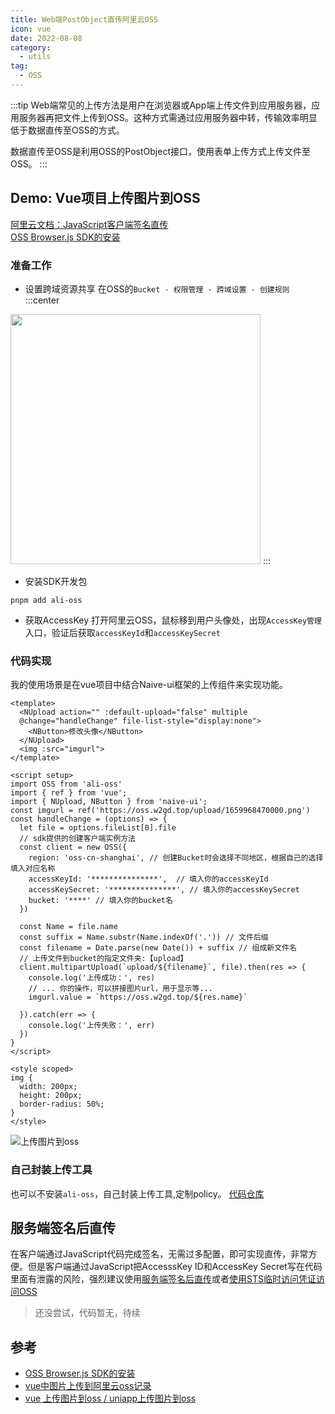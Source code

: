 ```yaml
---
title: Web端PostObject直传阿里云OSS
icon: vue
date: 2022-08-08
category:
  - utils
tag:
  - OSS
---
```

:::tip
Web端常见的上传方法是用户在浏览器或App端上传文件到应用服务器，应用服务器再把文件上传到OSS。这种方式需通过应用服务器中转，传输效率明显低于数据直传至OSS的方式。

数据直传至OSS是利用OSS的PostObject接口，使用表单上传方式上传文件至OSS。
:::


## Demo: Vue项目上传图片到OSS

[阿里云文档：JavaScript客户端签名直传](https://help.aliyun.com/document_detail/31925.htm?spm=a2c4g.11186623.0.0.4e5f43d3YpqQOt#concept-frd-4gy-5db)  
[OSS Browser.js SDK的安装](https://help.aliyun.com/document_detail/64041.html?spm=a2c4g.11186623.6.1028.70652f08sBl5jq)

### 准备工作
- 设置跨域资源共享
在OSS的`Bucket - 权限管理 - 跨域设置 - 创建规则`
:::center
<img src="https://oss.w2gd.top/blog/20220808231525.png" style="height:400px;"/>
:::

- 安装SDK开发包
```
pnpm add ali-oss
```
- 获取AccessKey
打开阿里云OSS，鼠标移到用户头像处，出现`AccessKey管理`入口，验证后获取`accessKeyId`和`accessKeySecret`

### 代码实现
我的使用场景是在vue项目中结合Naive-ui框架的上传组件来实现功能。
```vue
<template>
  <NUpload action="" :default-upload="false" multiple 
  @change="handleChange" file-list-style="display:none">
    <NButton>修改头像</NButton>
  </NUpload>
  <img :src="imgurl">
</template>

<script setup>
import OSS from 'ali-oss'
import { ref } from 'vue';
import { NUpload, NButton } from 'naive-ui';
const imgurl = ref('https://oss.w2gd.top/upload/1659968470000.png')
const handleChange = (options) => {
  let file = options.fileList[0].file
  // sdk提供的创建客户端实例方法
  const client = new OSS({
    region: 'oss-cn-shanghai', // 创建Bucket时会选择不同地区，根据自己的选择填入对应名称
    accessKeyId: '***************',  // 填入你的accessKeyId
    accessKeySecret: '***************', // 填入你的accessKeySecret
    bucket: '****' // 填入你的bucket名
  })

  const Name = file.name
  const suffix = Name.substr(Name.indexOf('.')) // 文件后缀
  const filename = Date.parse(new Date()) + suffix // 组成新文件名
  // 上传文件到bucket的指定文件夹:【upload】
  client.multipartUpload(`upload/${filename}`, file).then(res => {
    console.log('上传成功：', res)
    // ... 你的操作，可以拼接图片url，用于显示等...
    imgurl.value = `https://oss.w2gd.top/${res.name}`

  }).catch(err => {
    console.log('上传失败：', err)
  })
}
</script>

<style scoped>
img {
  width: 200px;
  height: 200px;
  border-radius: 50%;
}
</style>
```
![上传图片到oss](https://oss.w2gd.top/blog/1659968721000.gif)

### 自己封装上传工具
也可以不安装`ali-oss`，自己封装上传工具,定制policy。
[代码仓库](https://github.com/wardendon/uploadFileToOSS)


## 服务端签名后直传
在客户端通过JavaScript代码完成签名，无需过多配置，即可实现直传，非常方便。但是客户端通过JavaScript把AccesssKey ID和AccessKey Secret写在代码里面有泄露的风险，强烈建议使用[服务端签名后直传](https://help.aliyun.com/document_detail/31926.htm?spm=a2c4g.11186623.0.0.1b9e4f77HUmpYT#concept-en4-sjy-5db)或者[使用STS临时访问凭证访问OSS](https://help.aliyun.com/document_detail/100624.htm?spm=a2c4g.11186623.0.0.1b9e344enBNbM0#concept-xzh-nzk-2gb)

> 还没尝试，代码暂无，待续

## 参考
- [OSS Browser.js SDK的安装](https://help.aliyun.com/document_detail/64041.html?spm=a2c4g.11186623.6.1028.70652f08sBl5jq)
- [vue中图片上传到阿里云oss记录](https://juejin.cn/post/6844903799945953287)
- [vue 上传图片到oss / uniapp上传图片到oss](https://codeantenna.com/a/wuAMIhSFIQ)